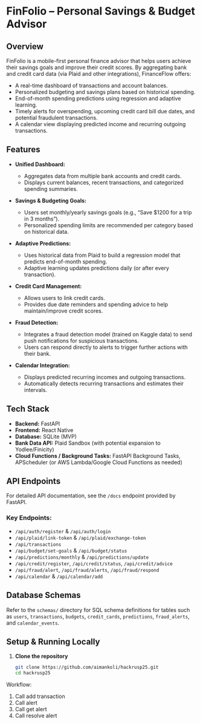 # FinFolio – Personal Savings & Budget Advisor

## Overview
FinFolio is a mobile-first personal finance advisor that helps users achieve their savings goals and improve their credit scores. By aggregating bank and credit card data (via Plaid and other integrations), FinanceFlow offers:
- A real-time dashboard of transactions and account balances.
- Personalized budgeting and savings plans based on historical spending.
- End-of-month spending predictions using regression and adaptive learning.
- Timely alerts for overspending, upcoming credit card bill due dates, and potential fraudulent transactions.
- A calendar view displaying predicted income and recurring outgoing transactions.

## Features
- **Unified Dashboard:**  
  - Aggregates data from multiple bank accounts and credit cards.
  - Displays current balances, recent transactions, and categorized spending summaries.

- **Savings & Budgeting Goals:**  
  - Users set monthly/yearly savings goals (e.g., “Save \$1200 for a trip in 3 months”).
  - Personalized spending limits are recommended per category based on historical data.

- **Adaptive Predictions:**  
  - Uses historical data from Plaid to build a regression model that predicts end-of-month spending.
  - Adaptive learning updates predictions daily (or after every transaction).

- **Credit Card Management:**  
  - Allows users to link credit cards.
  - Provides due date reminders and spending advice to help maintain/improve credit scores.

- **Fraud Detection:**  
  - Integrates a fraud detection model (trained on Kaggle data) to send push notifications for suspicious transactions.
  - Users can respond directly to alerts to trigger further actions with their bank.

- **Calendar Integration:**  
  - Displays predicted recurring incomes and outgoing transactions.
  - Automatically detects recurring transactions and estimates their intervals.

## Tech Stack
- **Backend:** FastAPI
- **Frontend:** React Native
- **Database:** SQLite (MVP)
- **Bank Data API:** Plaid Sandbox (with potential expansion to Yodlee/Finicity)
- **Cloud Functions / Background Tasks:** FastAPI Background Tasks, APScheduler (or AWS Lambda/Google Cloud Functions as needed)

## API Endpoints
For detailed API documentation, see the `/docs` endpoint provided by FastAPI.

### Key Endpoints:
- `/api/auth/register` & `/api/auth/login`
- `/api/plaid/link-token` & `/api/plaid/exchange-token`
- `/api/transactions`
- `/api/budget/set-goals` & `/api/budget/status`
- `/api/predictions/monthly` & `/api/predictions/update`
- `/api/credit/register`, `/api/credit/status`, `/api/credit/advice`
- `/api/fraud/alert`, `/api/fraud/alerts`, `/api/fraud/respond`
- `/api/calendar` & `/api/calendar/add`

## Database Schemas
Refer to the `schemas/` directory for SQL schema definitions for tables such as `users`, `transactions`, `budgets`, `credit_cards`, `predictions`, `fraud_alerts`, and `calendar_events`.

## Setup & Running Locally
1. **Clone the repository**
   ```bash
   git clone https://github.com/aimankoli/hackrusp25.git
   cd hackrusp25

Workflow:
1. Call add transaction
2. Call alert
3. Call get alert
4. Call resolve alert

